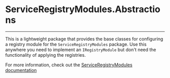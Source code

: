 # ServiceRegistryModules.Abstractions
---
This is a lightweight package that provides the base classes for configuring a registry module for the
`ServiceRegistryModules` package. Use this anywhere you need to implement an `IRegistryModule` but don't
need the functionality of applying the registries.

For more information, check out the [ServiceRegistryModules documentation](https://github.com/starx207/ServiceRegistryModules/blob/master/README.md#serviceregistrymodules)